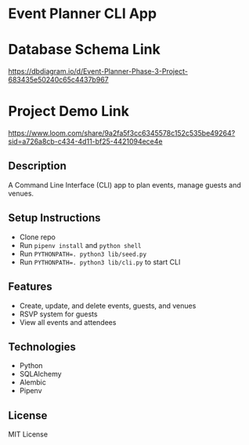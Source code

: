 # Event Planner CLI App

# Database Schema Link
https://dbdiagram.io/d/Event-Planner-Phase-3-Project-683435e50240c65c4437b967

# Project Demo Link
https://www.loom.com/share/9a2fa5f3cc6345578c152c535be49264?sid=a726a8cb-c434-4d11-bf25-4421094ece4e

## Description
A Command Line Interface (CLI) app to plan events, manage guests and venues.

## Setup Instructions
- Clone repo
- Run `pipenv install` and `python shell`
- Run `PYTHONPATH=. python3 lib/seed.py`
- Run `PYTHONPATH=. python3 lib/cli.py` to start CLI

## Features
- Create, update, and delete events, guests, and venues
- RSVP system for guests
- View all events and attendees

## Technologies
- Python
- SQLAlchemy
- Alembic
- Pipenv

## License
MIT License
